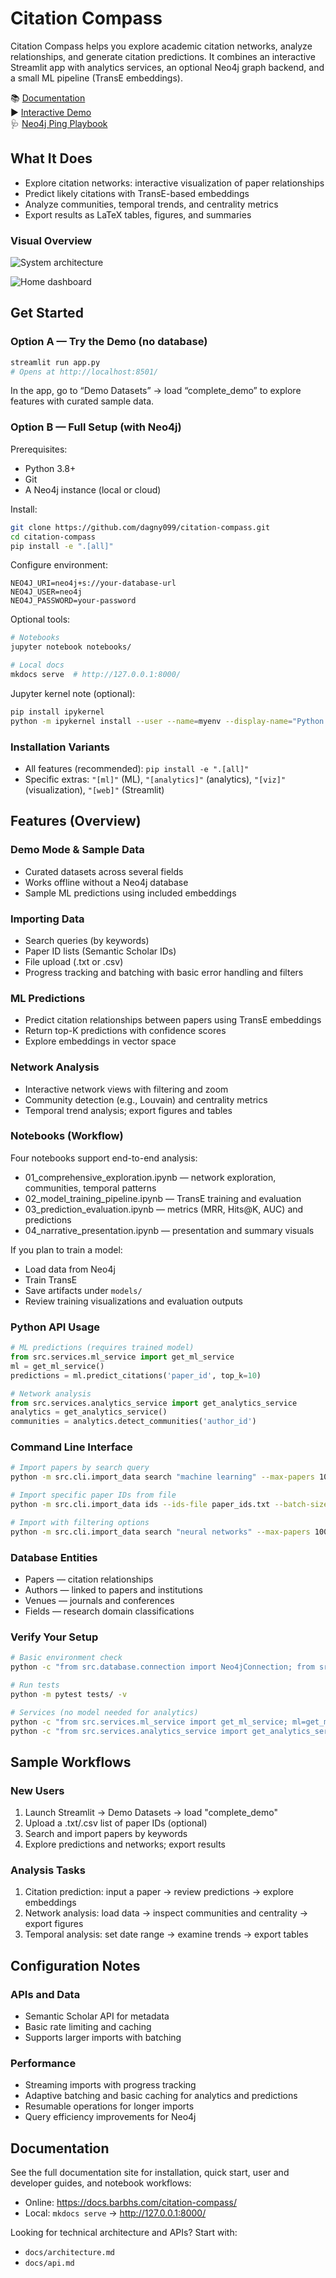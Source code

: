 # Citation Compass

Citation Compass helps you explore academic citation networks, analyze relationships, and generate citation predictions. It combines an interactive Streamlit app with analytics services, an optional Neo4j graph backend, and a small ML pipeline (TransE embeddings).

📚 [Documentation](https://docs.barbhs.com/citation-compass/)  
▶️ [Interactive Demo](https://cartography.barbhs.com/)  
🩺 [Neo4j Ping Playbook](docs/neo4j-ping-guide.md)

## What It Does

- Explore citation networks: interactive visualization of paper relationships
- Predict likely citations with TransE-based embeddings
- Analyze communities, temporal trends, and centrality metrics
- Export results as LaTeX tables, figures, and summaries

### Visual Overview

![System architecture](docs/assets/diagrams/system-architecture.png)

![Home dashboard](docs/assets/screenshots/01-home-dashboard.png)

## Get Started

### Option A — Try the Demo (no database)
```bash
streamlit run app.py
# Opens at http://localhost:8501/
```
In the app, go to “Demo Datasets” → load “complete_demo” to explore features with curated sample data.

### Option B — Full Setup (with Neo4j)

Prerequisites:
- Python 3.8+
- Git
- A Neo4j instance (local or cloud)

Install:
```bash
git clone https://github.com/dagny099/citation-compass.git
cd citation-compass
pip install -e ".[all]"
```

Configure environment:
```env
NEO4J_URI=neo4j+s://your-database-url
NEO4J_USER=neo4j
NEO4J_PASSWORD=your-password
```

Optional tools:
```bash
# Notebooks
jupyter notebook notebooks/

# Local docs
mkdocs serve  # http://127.0.0.1:8000/
```

Jupyter kernel note (optional):
```bash
pip install ipykernel
python -m ipykernel install --user --name=myenv --display-name="Python (myenv)"
```

### Installation Variants
- All features (recommended): `pip install -e ".[all]"`
- Specific extras: `"[ml]"` (ML), `"[analytics]"` (analytics), `"[viz]"` (visualization), `"[web]"` (Streamlit)

## Features (Overview)

### Demo Mode & Sample Data
- Curated datasets across several fields
- Works offline without a Neo4j database
- Sample ML predictions using included embeddings

### Importing Data
- Search queries (by keywords)
- Paper ID lists (Semantic Scholar IDs)
- File upload (.txt or .csv)
- Progress tracking and batching with basic error handling and filters

### ML Predictions
- Predict citation relationships between papers using TransE embeddings
- Return top-K predictions with confidence scores
- Explore embeddings in vector space

### Network Analysis
- Interactive network views with filtering and zoom
- Community detection (e.g., Louvain) and centrality metrics
- Temporal trend analysis; export figures and tables

### Notebooks (Workflow)
Four notebooks support end-to-end analysis:
- 01_comprehensive_exploration.ipynb — network exploration, communities, temporal patterns
- 02_model_training_pipeline.ipynb — TransE training and evaluation
- 03_prediction_evaluation.ipynb — metrics (MRR, Hits@K, AUC) and predictions
- 04_narrative_presentation.ipynb — presentation and summary visuals

If you plan to train a model:
- Load data from Neo4j
- Train TransE
- Save artifacts under `models/`
- Review training visualizations and evaluation outputs

### Python API Usage
```python
# ML predictions (requires trained model)
from src.services.ml_service import get_ml_service
ml = get_ml_service()
predictions = ml.predict_citations('paper_id', top_k=10)

# Network analysis
from src.services.analytics_service import get_analytics_service
analytics = get_analytics_service()
communities = analytics.detect_communities('author_id')
```

### Command Line Interface
```bash
# Import papers by search query
python -m src.cli.import_data search "machine learning" --max-papers 100

# Import specific paper IDs from file
python -m src.cli.import_data ids --ids-file paper_ids.txt --batch-size 20

# Import with filtering options
python -m src.cli.import_data search "neural networks" --max-papers 100 --year-range 2020 2024
```

### Database Entities
- Papers — citation relationships
- Authors — linked to papers and institutions
- Venues — journals and conferences
- Fields — research domain classifications

### Verify Your Setup
```bash
# Basic environment check
python -c "from src.database.connection import Neo4jConnection; from src.services.analytics_service import get_analytics_service; print('✅ Basic installation successful')"

# Run tests
python -m pytest tests/ -v

# Services (no model needed for analytics)
python -c "from src.services.ml_service import get_ml_service; ml=get_ml_service(); print('✅ ML Service Ready')"
python -c "from src.services.analytics_service import get_analytics_service; print('✅ Analytics Ready')"
```

## Sample Workflows

### New Users
1. Launch Streamlit → Demo Datasets → load "complete_demo"
2. Upload a .txt/.csv list of paper IDs (optional)
3. Search and import papers by keywords
4. Explore predictions and networks; export results

### Analysis Tasks
1. Citation prediction: input a paper → review predictions → explore embeddings
2. Network analysis: load data → inspect communities and centrality → export figures
3. Temporal analysis: set date range → examine trends → export tables

## Configuration Notes

### APIs and Data
- Semantic Scholar API for metadata
- Basic rate limiting and caching
- Supports larger imports with batching

### Performance
- Streaming imports with progress tracking
- Adaptive batching and basic caching for analytics and predictions
- Resumable operations for longer imports
- Query efficiency improvements for Neo4j

## Documentation

See the full documentation site for installation, quick start, user and developer guides, and notebook workflows:
- Online: https://docs.barbhs.com/citation-compass/
- Local: `mkdocs serve` → http://127.0.0.1:8000/

Looking for technical architecture and APIs? Start with:
- `docs/architecture.md`
- `docs/api.md`
